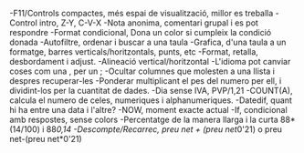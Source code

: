 -F11/Controls compactes, més espai de visualització, millor es treballa
-Control intro, Z-Y, C-V-X
-Nota anonima, comentari grupal i es pot respondre
-Format condicional, Dona un color si cumpleix la condició donada
-Autofiltre, ordenar i buscar a una taula
-Grafica, d'una taula a un formatge, barres verticals/horitzontals, punts, etc
-Format, retalla, desbordament i adjust.
-Alineació vertical/horitzontal
-L'idioma pot canviar coses com una , per un ;
-Ocultar columnes que molesten a una llista i despres recuperar-les
-Ponderar multiplicant el pes del numero per ell, i dividint-los per la cuantitat de dades.
-Dia sense IVA, PVP/1,21
-COUNT(A), calcula el numero de celes, numeriques i alphanumeriques.
-Datedif, quant hi ha entre una data i l'altre?
-NOW, moment exacte actual
-If, condicional amb respostes, sense colors
-Percentatge de la manera llarga i la curta 88*(14/100) i 88*0,14
-Descompte/Recarrec, preu net + (preu net*0'21) o  preu net-(preu net*0'21)
